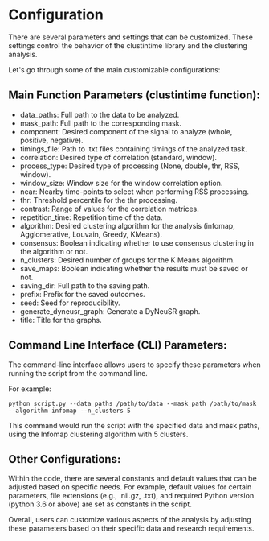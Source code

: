 # Configuration

There are several parameters and settings that can be customized. These settings control the behavior of the clustintime library and the clustering analysis.

Let's go through some of the main customizable configurations:

## Main Function Parameters (clustintime function):
- data_paths: Full path to the data to be analyzed.
- mask_path: Full path to the corresponding mask.
- component: Desired component of the signal to analyze (whole, positive, negative).
- timings_file: Path to .txt files containing timings of the analyzed task.
- correlation: Desired type of correlation (standard, window).
- process_type: Desired type of processing (None, double, thr, RSS, window).
- window_size: Window size for the window correlation option.
- near: Nearby time-points to select when performing RSS processing.
- thr: Threshold percentile for the thr processing.
- contrast: Range of values for the correlation matrices.
- repetition_time: Repetition time of the data.
- algorithm: Desired clustering algorithm for the analysis (infomap, Agglomerative, Louvain, Greedy, KMeans).
- consensus: Boolean indicating whether to use consensus clustering in the algorithm or not.
- n_clusters: Desired number of groups for the K Means algorithm.
- save_maps: Boolean indicating whether the results must be saved or not.
- saving_dir: Full path to the saving path.
- prefix: Prefix for the saved outcomes.
- seed: Seed for reproducibility.
- generate_dyneusr_graph: Generate a DyNeuSR graph.
- title: Title for the graphs.

## Command Line Interface (CLI) Parameters:
The command-line interface allows users to specify these parameters when running the script from the command line.

For example:
`````
python script.py --data_paths /path/to/data --mask_path /path/to/mask --algorithm infomap --n_clusters 5
`````
This command would run the script with the specified data and mask paths, using the Infomap clustering algorithm with 5 clusters.

## Other Configurations:
Within the code, there are several constants and default values that can be adjusted based on specific needs. For example, default values for certain parameters, file extensions (e.g., .nii.gz, .txt), and required Python version (python 3.6 or above) are set as constants in the script.

Overall, users can customize various aspects of the analysis by adjusting these parameters based on their specific data and research requirements.
